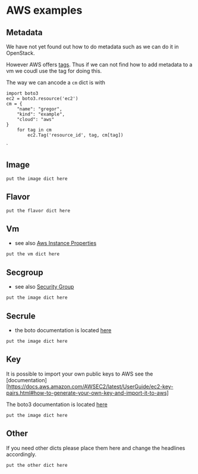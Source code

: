 # AWS examples

## Metadata

We have not yet found out how to do metadata such as we can do it in
OpenStack. 

However AWS offers [tags](https://boto3.amazonaws.com/v1/documentation/api/latest/reference/services/ec2.html#securitygroup). Thus if we can not find how to add metadata
to a vm we coudl use the tag for doing this.

The way we can ancode a `cm` dict is with 

```
import boto3
ec2 = boto3.resource('ec2') 
cm = {
    "name": "gregor",
    "kind": "example",
    "cloud": "aws"
} 
    for tag in cm
        ec2.Tag('resource_id', tag, cm[tag])
```
`
## Image

```
put the image dict here 
```

## Flavor

```
put the flavor dict here 
````

## Vm

* see also
  [Aws Instance Properties](https://docs.aws.amazon.com/AWSCloudFormation/latest/UserGuide/aws-properties-ec2-instance.html)

```
put the vm dict here 
```

## Secgroup

* see also
  [Security Group](https://docs.aws.amazon.com/AWSCloudFormation/latest/UserGuide/aws-properties-ec2-security-group.html)
```
put the image dict here 
```

## Secrule

* the boto documentation is located [here](https://boto3.amazonaws.com/v1/documentation/api/latest/reference/services/ec2.html#securitygroup)
```
put the image dict here 
```

## Key

It is possible to import your own public keys to AWS see the
[documentation][https://docs.aws.amazon.com/AWSEC2/latest/UserGuide/ec2-key-pairs.html#how-to-generate-your-own-key-and-import-it-to-aws]

The boto3 documentation is located [here](https://boto3.amazonaws.com/v1/documentation/api/latest/guide/ec2-example-key-pairs.html)
```
put the image dict here 
```

## Other

If you need other dicts please place them here and change the headlines
accordingly.

```
put the other dict here 
```
